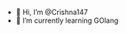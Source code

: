 - 👋 Hi, I’m @Crishna147
- 🌱 I’m currently learning GOlang



<!---
Crishna147/Crishna147 is a ✨ special ✨ repository because its `README.md` (this file) appears on your GitHub profile.
You can click the Preview link to take a look at your changes.
--->
